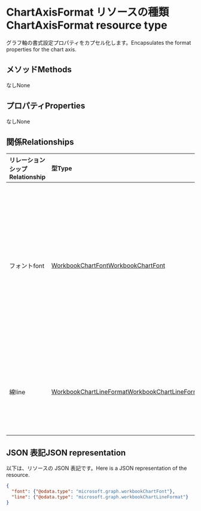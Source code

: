 # <a name="chartaxisformat-resource-type"></a><span data-ttu-id="353b1-101">ChartAxisFormat リソースの種類</span><span class="sxs-lookup"><span data-stu-id="353b1-101">ChartAxisFormat resource type</span></span>

<span data-ttu-id="353b1-102">グラフ軸の書式設定プロパティをカプセル化します。</span><span class="sxs-lookup"><span data-stu-id="353b1-102">Encapsulates the format properties for the chart axis.</span></span>


## <a name="methods"></a><span data-ttu-id="353b1-103">メソッド</span><span class="sxs-lookup"><span data-stu-id="353b1-103">Methods</span></span>
<span data-ttu-id="353b1-104">なし</span><span class="sxs-lookup"><span data-stu-id="353b1-104">None</span></span>
## <a name="properties"></a><span data-ttu-id="353b1-105">プロパティ</span><span class="sxs-lookup"><span data-stu-id="353b1-105">Properties</span></span>
<span data-ttu-id="353b1-106">なし</span><span class="sxs-lookup"><span data-stu-id="353b1-106">None</span></span>

## <a name="relationships"></a><span data-ttu-id="353b1-107">関係</span><span class="sxs-lookup"><span data-stu-id="353b1-107">Relationships</span></span>
| <span data-ttu-id="353b1-108">リレーションシップ</span><span class="sxs-lookup"><span data-stu-id="353b1-108">Relationship</span></span> | <span data-ttu-id="353b1-109">型</span><span class="sxs-lookup"><span data-stu-id="353b1-109">Type</span></span>   |<span data-ttu-id="353b1-110">説明</span><span class="sxs-lookup"><span data-stu-id="353b1-110">Description</span></span>|
|:---------------|:--------|:----------|
|<span data-ttu-id="353b1-111">フォント</span><span class="sxs-lookup"><span data-stu-id="353b1-111">font</span></span>|[<span data-ttu-id="353b1-112">WorkbookChartFont</span><span class="sxs-lookup"><span data-stu-id="353b1-112">WorkbookChartFont</span></span>](chartfont.md)|<span data-ttu-id="353b1-p101">グラフ軸要素のフォント属性 (フォント名、フォント サイズ、色など) を表します。値の取得のみ可能です。</span><span class="sxs-lookup"><span data-stu-id="353b1-p101">Represents the font attributes (font name, font size, color, etc.) for a chart axis element. Read-only.</span></span>|
|<span data-ttu-id="353b1-115">線</span><span class="sxs-lookup"><span data-stu-id="353b1-115">line</span></span>|[<span data-ttu-id="353b1-116">WorkbookChartLineFormat</span><span class="sxs-lookup"><span data-stu-id="353b1-116">WorkbookChartLineFormat</span></span>](chartlineformat.md)|<span data-ttu-id="353b1-p102">グラフの線の書式設定を表します。値の取得のみ可能です。</span><span class="sxs-lookup"><span data-stu-id="353b1-p102">Represents chart line formatting. Read-only.</span></span>|


## <a name="json-representation"></a><span data-ttu-id="353b1-119">JSON 表記</span><span class="sxs-lookup"><span data-stu-id="353b1-119">JSON representation</span></span>

<span data-ttu-id="353b1-120">以下は、リソースの JSON 表記です。</span><span class="sxs-lookup"><span data-stu-id="353b1-120">Here is a JSON representation of the resource.</span></span>

<!--{
  "blockType": "resource",
  "optionalProperties": [],
  "baseType": "microsoft.graph.entity",
  "@odata.type": "microsoft.graph.workbookChartAxisFormat"
}-->

```json
{
  "font": {"@odata.type": "microsoft.graph.workbookChartFont"},
  "line": {"@odata.type": "microsoft.graph.workbookChartLineFormat"}
}
```


<!-- uuid: 8fcb5dbc-d5aa-4681-8e31-b001d5168d79
2015-10-25 14:57:30 UTC -->
<!-- {
  "type": "#page.annotation",
  "description": "ChartAxisFormat resource",
  "keywords": "",
  "section": "documentation",
  "tocPath": ""
}-->